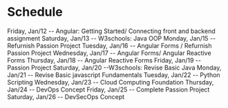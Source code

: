# Schedule

 Friday, Jan/12 -- Angular: Getting Started/ Connecting front and backend assignment
Saturday, Jan/13 -- W3schools: Java OOP
Monday, Jan/15 -- Refurnish Passion Project
Tuesday, Jan/16 -- Angular Forms / Refurnish Passion Project
Wednesday, Jan/17 -- Angular Forms/ Angular Reactive Forms
Thursday, Jan/18 -- Angular Reactive Forms
Friday, Jan/19 -- Passion Project
Saturday, Jan/20 --W3schools: Revise Basic Java
Monday, Jan/21 -- Revise Basic javascript Fundamentals
Tuesday, Jan/22 -- Python Scripting
Wednesday, Jan/23 -- Cloud Computing Foundation
Thursday, Jan/24 --  DevOps Concept
Friday, Jan/25 -- Complete Passion Project
Saturday, Jan/26 -- DevSecOps Concept
